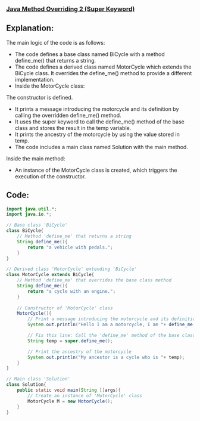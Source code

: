 ### [Java Method Overriding 2 (Super Keyword)](https://www.hackerrank.com/challenges/java-method-overriding-2-super-keyword/problem?isFullScreen=false)

## Explanation:
The main logic of the code is as follows:

- The code defines a base class named BiCycle with a method define_me() that returns a string.
- The code defines a derived class named MotorCycle which extends the BiCycle class. It overrides the define_me() method to provide a different implementation.
- Inside the MotorCycle class:

The constructor is defined.
- It prints a message introducing the motorcycle and its definition by calling the overridden define_me() method.
- It uses the super keyword to call the define_me() method of the base class and stores the result in the temp variable.
- It prints the ancestry of the motorcycle by using the value stored in temp.
- The code includes a main class named Solution with the main method.

Inside the main method:
- An instance of the MotorCycle class is created, which triggers the execution of the constructor.

## Code:
```java
import java.util.*;
import java.io.*;

// Base class 'BiCycle'
class BiCycle{
    // Method 'define_me' that returns a string
    String define_me(){
        return "a vehicle with pedals.";
    }
}

// Derived class 'MotorCycle' extending 'BiCycle'
class MotorCycle extends BiCycle{
    // Method 'define_me' that overrides the base class method
    String define_me(){
        return "a cycle with an engine.";
    }
    
    // Constructor of 'MotorCycle' class
    MotorCycle(){
        // Print a message introducing the motorcycle and its definition
        System.out.println("Hello I am a motorcycle, I am "+ define_me());

        // Fix this line: Call the 'define_me' method of the base class using 'super' keyword and store the result in 'temp' variable
        String temp = super.define_me();

        // Print the ancestry of the motorcycle
        System.out.println("My ancestor is a cycle who is "+ temp);
    }
}

// Main class 'Solution'
class Solution{
    public static void main(String []args){
        // Create an instance of 'MotorCycle' class
        MotorCycle M = new MotorCycle();
    }
}

```
